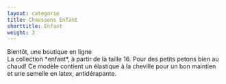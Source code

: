 ```yaml
---
layout: categorie
title: Chaussons Enfant
shorttitle: Enfant
weight: 3
---
```

<div class="centered">Bientôt, une boutique en ligne</div>
La collection *enfant*, à partir de la taille 16. Pour des petits petons bien au chaud!
Ce modèle contient un élastique à la cheville pour un bon maintien et une semelle en latex, antidérapante. 